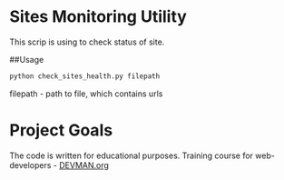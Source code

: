 # Sites Monitoring Utility

This scrip is using to check status of site.

##Usage
```sh
python check_sites_health.py filepath
```

filepath - path to file, which contains urls

# Project Goals

The code is written for educational purposes. Training course for web-developers - [DEVMAN.org](https://devman.org)
